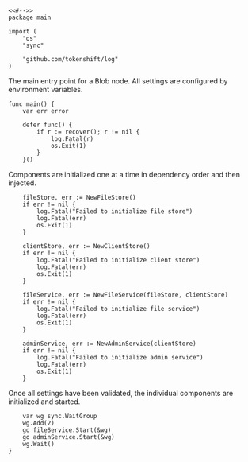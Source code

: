 	<<#-->>
	package main

	import (
		"os"
		"sync"

		"github.com/tokenshift/log"
	)

The main entry point for a Blob node. All settings are configured by
environment variables.

	func main() {
		var err error

		defer func() {
			if r := recover(); r != nil {
				log.Fatal(r)
				os.Exit(1)
			}
		}()

Components are initialized one at a time in dependency order and then injected.

		fileStore, err := NewFileStore()
		if err != nil {
			log.Fatal("Failed to initialize file store")
			log.Fatal(err)
			os.Exit(1)
		}

		clientStore, err := NewClientStore()
		if err != nil {
			log.Fatal("Failed to initialize client store")
			log.Fatal(err)
			os.Exit(1)
		}

		fileService, err := NewFileService(fileStore, clientStore)
		if err != nil {
			log.Fatal("Failed to initialize file service")
			log.Fatal(err)
			os.Exit(1)
		}

		adminService, err := NewAdminService(clientStore)
		if err != nil {
			log.Fatal("Failed to initialize admin service")
			log.Fatal(err)
			os.Exit(1)
		}

Once all settings have been validated, the individual components are
initialized and started.

		var wg sync.WaitGroup
		wg.Add(2)
		go fileService.Start(&wg)
		go adminService.Start(&wg)
		wg.Wait()
	}
